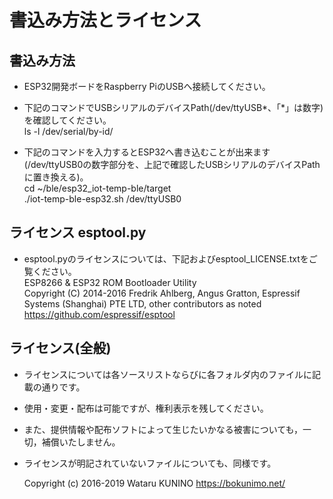 # 書込み方法とライセンス

## 書込み方法  

* ESP32開発ボードをRaspberry PiのUSBへ接続してください。  

* 下記のコマンドでUSBシリアルのデバイスPath(/dev/ttyUSB*、「*」は数字)を確認してください。  
		ls -l /dev/serial/by-id/

* 下記のコマンドを入力するとESP32へ書き込むことが出来ます(/dev/ttyUSB0の数字部分を、上記で確認したUSBシリアルのデバイスPathに置き換える)。  
		cd ~/ble/esp32_iot-temp-ble/target  
		./iot-temp-ble-esp32.sh /dev/ttyUSB0  

## ライセンス esptool.py

* esptool.pyのライセンスについては、下記およびesptool_LICENSE.txtをご覧ください。  
		ESP8266 & ESP32 ROM Bootloader Utility  
		Copyright (C) 2014-2016 Fredrik Ahlberg, Angus Gratton, Espressif Systems (Shanghai) PTE LTD, other contributors as noted  
		<https://github.com/espressif/esptool>


## ライセンス(全般)

* ライセンスについては各ソースリストならびに各フォルダ内のファイルに記載の通りです。  
* 使用・変更・配布は可能ですが、権利表示を残してください。  
* また、提供情報や配布ソフトによって生じたいかなる被害についても，一切，補償いたしません。  
* ライセンスが明記されていないファイルについても、同様です。  

	Copyright (c) 2016-2019 Wataru KUNINO <https://bokunimo.net/>


